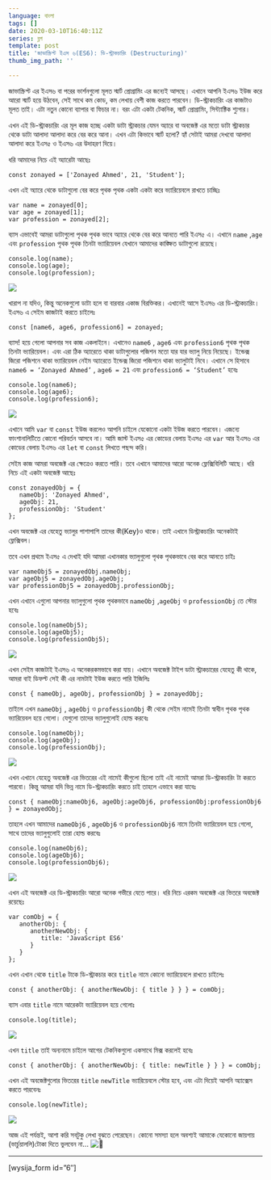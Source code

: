 ```yaml
---
language: বাংলা
tags: []
date: 2020-03-10T16:40:11Z
series: ব্লগ
template: post
title: 'জাভাস্ক্রিপ্ট ইএস ৬(ES6): ডি-স্ট্রাকচারিং (Destructuring)'
thumb_img_path: ''

---
```

জাভাস্ক্রিপ্ট এর ইএস৬ বা পরের ভার্শনগুলো মূলত স্মার্ট প্রোগ্রামিং এর জন্যেই আসছে। এখানে আপনি ইএস৬ ইউজ করে আরো স্মার্ট হয়ে উঠবেন, সেই সাথে কম কোড, কম লেখায় বেশী কাজ করতে পারবেন। ডি-স্ট্রাকচারিং এর কাজটাও মূলত তাই। এটা নতুন কোনো ব্যাপার বা ফিচার না। বরং এটা একটা টেকনিক, স্মার্ট প্রোগ্রামিং, সিন্ট্যাক্টিক শ্যুগার।

এখন এই ডি-স্ট্রাকচারিং এর মূল কাজ হচ্ছে একটা ডাটা স্ট্রাকচার যেমন অ্যারে বা অবজেক্ট এর মতো ডাটা স্ট্রাকচার থেকে ডাটা আলাদা আলাদা করে বের করে আনা। এখন এটা কিভাবে স্মার্ট হলো? হ্যাঁ সেটাই আমরা দেখবো আলাদা আলাদা করে ইএস৫ ও ইএস৬ এর উদাহরণ দিয়ে।

ধরি আমাদের নিচে এই অ্যারেটা আছেঃ

    const zonayed = ['Zonayed Ahmed', 21, 'Student'];

এখন এই অ্যারে থেকে ডাটাগুলো বের করে পৃথক পৃথক একটা একটা করে ভ্যারিয়েবলে রাখতে চাচ্ছিঃ

    var name = zonayed[0];
    var age = zonayed[1];
    var profession = zonayed[2];

ব্যাস এভাবেই আমরা ডাটাগুলো পৃথক পৃথক ভাবে অ্যারে থেকে বের করে আনতে পারি ইএস৫ এ। এখানে `name` ,`age` এবং `profession` পৃথক পৃথক তিনটা ভ্যারিয়েবল যেখানে আমাদের কাঙ্ক্ষিত ডাটাগুলো রয়েছে।

    console.log(name);
    console.log(age);
    console.log(profession);

![](https://cdn-images-1.medium.com/max/800/1*QZ0csWtNwK4nneEHiE0saQ.png)

খারাপ না যদিও, কিন্তু অনেকগুলো ডাটা হলে বা বারবার একাজ বিরক্তিকর। এখানেই আসে ইএস৬ এর ডি-স্ট্রাকচারিং। ইএস৬ এ সেইম কাজটাই করতে চাইলেঃ

    const [name6, age6, profession6] = zonayed;

ব্যাস! হয়ে গেলো আপনার সব কাজ একলাইনে। এখানেও `name6` , `age6` এবং `profession6` পৃথক পৃথক তিনটা ভ্যারিয়েবল। এবং এরা ঠিক অ্যারেতে থাকা ডাটাগুলোর পজিশন মতো যার যার ভ্যালু নিয়ে নিয়েছে। ইন্ডেক্স জিরো পজিশনে থাকা ভ্যারিয়েবল নেইম অ্যারেতে ইন্ডেক্স জিরো পজিশনে থাকা ভ্যালুটাই নিবে। এখানে সে হিসাবে `name6 = ‘Zonayed Ahmed’` , `age6 = 21` এবং `profession6 = ‘Student’` হবেঃ

    console.log(name6);
    console.log(age6);
    console.log(profession6);

![](https://cdn-images-1.medium.com/max/800/1*42K9yQLevUQ50S7hb_izvQ.png)

এখানে আমি `var` বা `const` ইউজ করলেও আপনি চাইলে যেকোনো একটা ইউজ করতে পারবেন। এজন্যে ফাংশানালিটিতে কোনো পরিবর্তন আসবে না। আমি জাস্ট ইএস৫ এর কোডের বেলায় ইএস৫ এর `var` আর ইএস৬ এর কোডের বেলায় ইএস৬ এর `let` বা `const` লিখতে পছন্দ করি।

সেইম কাজ আমরা অবজেক্ট এর ক্ষেত্রেও করতে পারি। তবে এখানে আমাদের আরো অনেক ফ্লেক্সিবিলিটি আছে। ধরি নিচে এই একটা অবজেক্ট আছেঃ

    const zonayedObj = {
       nameObj: 'Zonayed Ahmed',
       ageObj: 21,
       professionObj: 'Student'
    };

এখন অবজেক্ট এর যেহেতু ভ্যালুর পাশাপাশি তাদের কী(Key)ও থাকে। তাই এখানে ডিস্ট্রাকচারিং অনেকটাই ফ্লেক্সিবল।

তবে এখন প্রথমে ইএস৫ এ দেখাই যদি আমরা এখানকার ভ্যালুগুলো পৃথক পৃথকভাবে বের করে আনতে চাইঃ

    var nameObj5 = zonayedObj.nameObj;
    var ageObj5 = zonayedObj.ageObj;
    var professionObj5 = zonayedObj.professionObj;

এখন এখানে এগুলো আপনার ভ্যালুগুলো পৃথক পৃথকভাবে `nameObj` ,`ageObj` ও `professionObj` তে স্টোর হবেঃ

    console.log(nameObj5);
    console.log(ageObj5);
    console.log(professionObj5);

![](https://cdn-images-1.medium.com/max/800/1*DcUFxWSwkJ-r8D3cICz43g.png)

এখন সেইম কাজটাই ইএস৬ এ অনেকরকমভাবে করা যায়। এখানে অবজেক্ট টাইপ ডাটা স্ট্রাকচারের যেহেতু কী থাকে, আমরা বাই ডিফল্ট সেই কী এর নামটাই ইউজ করতে পারি ইজিলিঃ

    const { nameObj, ageObj, professionObj } = zonayedObj;

তাইলে এখন `nameObj` , `ageObj` ও `professionObj` কী থেকে সেইম নামেই তিনটা স্বাধীন পৃথক পৃথক ভ্যারিয়েবল হয়ে গেলো। যেগুলো তাদের ভ্যালুগুলোই হোল্ড করবেঃ

    console.log(nameObj);
    console.log(ageObj);
    console.log(professionObj);

![](https://cdn-images-1.medium.com/max/800/1*EOHOaxhvgNOkO3V3WuG0SQ.png)

এখন এখানে যেহেতু অবজেক্ট এর ভিতরের এই নামেই কীগুলো ছিলো তাই এই নামেই আমরা ডি-স্ট্রাকচারিং টা করতে পারবো। কিন্তু আমরা যদি ভিন্ন নামে ডি-স্ট্রাকচারিং করতে চাই তাহলে এভাবে করা যাবেঃ

    const { nameObj:nameObj6, ageObj:ageObj6, professionObj:professionObj6 } = zonayedObj;

তাহলে এখন আমাদের `nameObj6` , `ageObj6` ও `professionObj6` নামে তিনটা ভ্যারিয়েবল হয়ে গেলো, সাথে তাদের ভ্যালুগুলোই তারা হোল্ড করবেঃ

    console.log(nameObj6);
    console.log(ageObj6);
    console.log(professionObj6);

![](https://cdn-images-1.medium.com/max/800/1*ckQeG5RyG5qfmK7HRdoO7A.png)

এখন এই অবজেক্ট এর ডি-স্ট্রাকচারিং আরো অনেক গভীরে যেতে পারে। ধরি নিচে এরকম অবজেক্ট এর ভিতরে অবজেক্ট রয়েছেঃ

    var comObj = {
       anotherObj: {
          anotherNewObj: {
             title: 'JavaScript ES6'
          }
       }
    };

এখন এখান থেকে `title` টাকে ডি-স্ট্রাকচার করে `title` নামে কোনো ভ্যারিয়েবলে রাখতে চাইলেঃ

    const { anotherObj: { anotherNewObj: { title } } } = comObj;

ব্যাস এবার `title` নামে আরেকটা ভ্যারিয়েবল হয়ে গেলোঃ

    console.log(title);

![](https://cdn-images-1.medium.com/max/800/1*0Y-yaimiJH1Y9Widzr_46g.png)

এখন `title` তাই অন্যনামে চাইলে আগের টেকনিকগুলো একসাথে মিক্স করলেই হবেঃ

    const { anotherObj: { anotherNewObj: { title: newTitle } } } = comObj;

এখন এই অবজেক্টগুলোর ভিতরের `title` `newTitle` ভ্যারিয়েবলে স্টোর হবে, এবং এটা দিয়েই আপনি অ্যাক্সেস করতে পারবেনঃ

    console.log(newTitle);

![](https://cdn-images-1.medium.com/max/800/1*0PI9mhkFhn-9zBc8jTAmbQ.png)

আজ এই পর্যন্তই, আশা করি সবটুকু লেখা বুঝতে পেরেছেন। কোনো সমস্যা হলে অবশ্যই আমাকে যেকোনো জায়গায় (ভার্চুয়াললি)টোকা দিতে ভুলবেন না… ![🙂](https://s.w.org/images/core/emoji/12.0.0-1/svg/1f642.svg)

***

\[wysija_form id=”6″\]